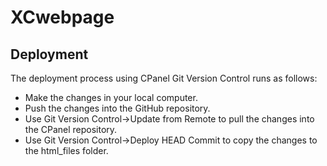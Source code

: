 # XCwebpage

## Deployment
The deployment process using CPanel Git Version Control runs as follows:

- Make the changes in your local computer.
- Push the changes into the GitHub repository.
- Use Git Version Control->Update from Remote to pull the changes into the CPanel repository.
- Use Git Version Control->Deploy HEAD Commit to copy the changes to the html_files folder.


